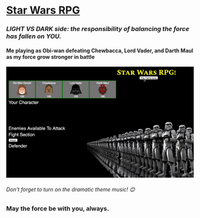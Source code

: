 # [Star Wars RPG](https://quangao.github.io/Star-Wars-Game/)

### _LIGHT VS DARK side: the responsibility of balancing the force has fallen on YOU._

#### Me playing as Obi-wan defeating Chewbacca, Lord Vader, and Darth Maul as my force grow stronger in battle
![starwars](./gifs/starwars.gif)
###### Don't forget to turn on the dramatic theme music! :blush:

### May the force be with you, always.
